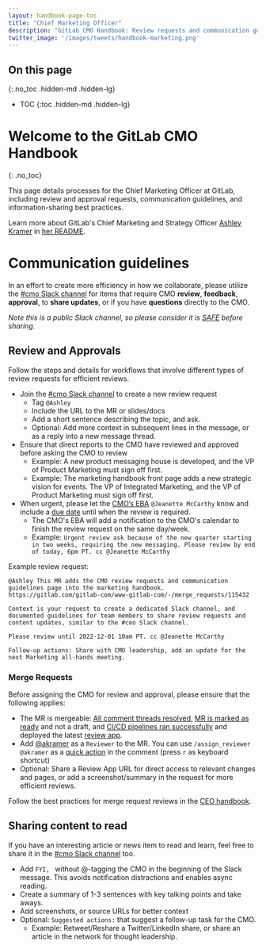 ```yaml
---
layout: handbook-page-toc
title: "Chief Marketing Officer"
description: "GitLab CMO Handbook: Review requests and communication guidelines"
twitter_image: '/images/tweets/handbook-marketing.png'
---
```


<link rel="stylesheet" type="text/css" href="/stylesheets/biztech.css" />

## On this page
{:.no_toc .hidden-md .hidden-lg}

- TOC
{:toc .hidden-md .hidden-lg}

# <i class="fas fa-bullhorn fa-fw color-orange font-awesome"></i> Welcome to the GitLab CMO Handbook 

{: .no_toc}

This page details processes for the Chief Marketing Officer at GitLab, including review and approval requests, communication guidelines, and information-sharing best practices.

Learn more about GitLab's Chief Marketing and Strategy Officer [Ashley Kramer](/company/team/#akramer) in [her README](/handbook/marketing/readmes/ashley-kramer.html).

# Communication guidelines 

In an effort to create more efficiency in how we collaborate, please utilize the [#cmo Slack channel](https://gitlab.slack.com/archives/C04C38T1KQV) for items that require CMO **review**, **feedback**, **approval**, to **share updates**, or if you have **questions** directly to the CMO. 

_Note this is a public Slack channel, so please consider it is [SAFE](/handbook/legal/safe-framework/) before sharing._ 

## Review and Approvals 

Follow the steps and details for workflows that involve different types of review requests for efficient reviews.

- Join the [#cmo Slack channel](https://gitlab.slack.com/archives/C04C38T1KQV) to create a new review request
  - Tag `@Ashley`
  - Include the URL to the MR or slides/docs
  - Add a short sentence describing the topic, and ask.
  - Optional: Add more context in subsequent lines in the message, or as a reply into a new message thread.
- Ensure that direct reports to the CMO have reviewed and approved before asking the CMO to review 
  - Example: A new product messaging house is developed, and the VP of Product Marketing must sign off first.
  - Example: The marketing handbook front page adds a new strategic vision for events. The VP of Integrated Marketing, and the VP of Product Marketing must sign off first. 
- When urgent, please let the [CMO’s EBA](/handbook/eba/) `@Jeanette McCarthy` know and include a [due date](/handbook/communication/#communicating-dates-and-time) until when the review is required. 
  - The CMO's EBA will add a notification to the CMO's calendar to finish the review request on the same day/week. 
  - Example: `Urgent review ask because of the new quarter starting in two weeks, requiring the new messaging. Please review by end of today, 6pm PT. cc @Jeanette McCarthy`

Example review request:

```
@Ashley This MR adds the CMO review requests and communication guidelines page into the marketing handbook. https://gitlab.com/gitlab-com/www-gitlab-com/-/merge_requests/115432 

Context is your request to create a dedicated Slack channel, and documented guidelines for team members to share review requests and content updates, similar to the #ceo Slack channel. 

Please review until 2022-12-01 10am PT. cc @Jeanette McCarthy

Follow-up actions: Share with CMO leadership, add an update for the next Marketing all-hands meeting. 
```

### Merge Requests 

Before assigning the CMO for review and approval, please ensure that the following applies:

- The MR is mergeable: [All comment threads resolved](https://docs.gitlab.com/ee/user/discussions/#resolve-a-thread), [MR is marked as ready](https://docs.gitlab.com/ee/user/project/merge_requests/drafts.html#mark-merge-requests-as-ready) and not a draft, and [CI/CD pipelines ran successfully](https://docs.gitlab.com/ee/user/project/merge_requests/widgets.html#pipeline-information) and deployed the latest [review app](https://docs.gitlab.com/ee/ci/review_apps/).
- Add [@akramer](https://gitlab.com/akramer) as a `Reviewer` to the MR. You can use `/assign_reviewer @akramer` as a [quick action](https://docs.gitlab.com/ee/user/project/quick_actions.html) in the comment (press `r` as keyboard shortcut)
- Optional: Share a Review App URL for direct access to relevant changes and pages, or add a screenshot/summary in the request for more efficient reviews.

Follow the best practices for merge request reviews in the [CEO handbook](/handbook/ceo/#communicating-merge-requests).


## Sharing content to read  

If you have an interesting article or news item to read and learn, feel free to share it in the [#cmo Slack channel](https://gitlab.slack.com/archives/C04C38T1KQV) too. 

- Add `FYI, ` without @-tagging the CMO in the beginning of the Slack message. This avoids notification distractions and enables async reading. 
- Create a summary of 1-3 sentences with key talking points and take aways. 
- Add screenshots, or source URLs for better context
- Optional: `Suggested actions:` that suggest a follow-up task for the CMO. 
  - Example: Retweet/Reshare a Twitter/LinkedIn share, or share an article in the network for thought leadership. 


